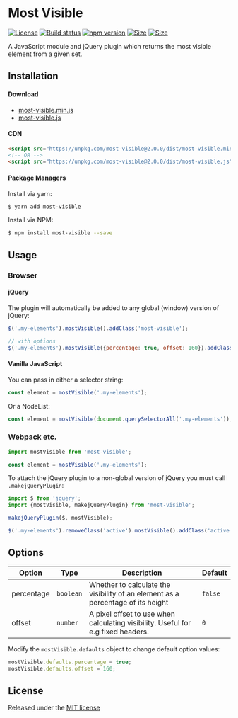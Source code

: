# Most Visible

[![License](https://img.shields.io/npm/l/most-visible)](https://github.com/andyexeter/most-visible/blob/master/LICENSE)
[![Build status](https://github.com/andyexeter/most-visible/actions/workflows/ci.yaml/badge.svg)](https://github.com/andyexeter/most-visible/actions/workflows/ci.yaml)
[![npm version](https://img.shields.io/npm/v/most-visible.svg)](https://www.npmjs.com/package/most-visible)
[![Size](https://img.shields.io/bundlephobia/min/most-visible@2.0.0)](https://unpkg.com/most-visible@2.0.0/dist/most-visible.min.js)
[![Size](https://img.shields.io/bundlephobia/minzip/most-visible@2.0.0)](https://unpkg.com/most-visible@2.0.0/dist/most-visible.min.js)

A JavaScript module and jQuery plugin which returns the most visible element from a given set.

## Installation

#### Download
* [most-visible.min.js](https://unpkg.com/most-visible@2.0.0/dist/most-visible.min.js)
* [most-visible.js](https://unpkg.com/most-visible@2.0.0/dist/most-visible.js)

#### CDN
```html
<script src="https://unpkg.com/most-visible@2.0.0/dist/most-visible.min.js"></script>
<!-- OR -->
<script src="https://unpkg.com/most-visible@2.0.0/dist/most-visible.js"></script>
```

#### Package Managers
Install via yarn:
```sh
$ yarn add most-visible
```

Install via NPM:
```sh
$ npm install most-visible --save
```

## Usage

### Browser

#### jQuery

The plugin will automatically be added to any global (window) version of jQuery:

```js
$('.my-elements').mostVisible().addClass('most-visible');

// with options
$('.my-elements').mostVisible({percentage: true, offset: 160}).addClass('most-visible');
```

#### Vanilla JavaScript

You can pass in either a selector string:
```js
const element = mostVisible('.my-elements');
```

Or a NodeList:
```js
const element = mostVisible(document.querySelectorAll('.my-elements'));
```

### Webpack etc.

```js
import mostVisible from 'most-visible';

const element = mostVisible('.my-elements');
```

To attach the jQuery plugin to a non-global version of jQuery you must call `.makejQueryPlugin`:

```js
import $ from 'jquery';
import {mostVisible, makejQueryPlugin} from 'most-visible';

makejQueryPlugin($, mostVisible);

$('.my-elements').removeClass('active').mostVisible().addClass('active');
```

## Options
| Option         | Type               | Description                                                                                  | Default           |
|----------------|--------------------|----------------------------------------------------------------------------------------------|-------------------|
| percentage     | `boolean`          | Whether to calculate the visibility of an element as a percentage of its height              | `false`           |                                                                     | `''`              |
| offset         | `number`           | A pixel offset to use when calculating visibility. Useful for e.g fixed headers.             | `0`               |

Modify the `mostVisible.defaults` object to change default option values:

```js
mostVisible.defaults.percentage = true;
mostVisible.defaults.offset = 160;
```

## License

Released under the [MIT license](LICENSE)
